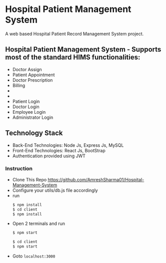 # Hospital Patient Management System

A web based Hospital Patient Record Management System project.

## Hospital Patient Management System - Supports most of the standard HIMS functionalities:

- Doctor Assign
- Patient Appointment
- Doctor Prescription
- Billing
-
-
- Patient Login
- Doctor Login
- Employee Login
- Administrator Login

## Technology Stack

- Back-End Technologies: Node Js, Express Js, MySQL
- Front-End Technologies: React Js, BootStrap
- Authentication provided using JWT

### Instruction

- Clone This Repo https://github.com/AmreshSharma01/Hospital-Management-System
- Configure your utils/db.js file accordingly
- run
  ```bash
  $ npm install
  $ cd client
  $ npm install
  ```
- Open 2 terminals and run
  ```bash
  $ npm start
  ```
  ```bash
  $ cd client
  $ npm start
  ```
- Goto `localhost:3000`
